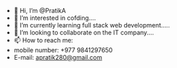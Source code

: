 - 👋 Hi, I’m @PratikA
- 👀 I’m interested in cofding....
- 🌱 I’m currently learning full stack web development.....
- 💞️ I’m looking to collaborate on the IT company....
- 📫 How to reach me:
- mobile number: +977 9841297650
- E-mail: apratik280@gmail.com 
  

<!---
PratikA/PratikA is a ✨ special ✨ repository because its `README.md` (this file) appears on your GitHub profile.
You can click the Preview link to take a look at your changes.
--->
